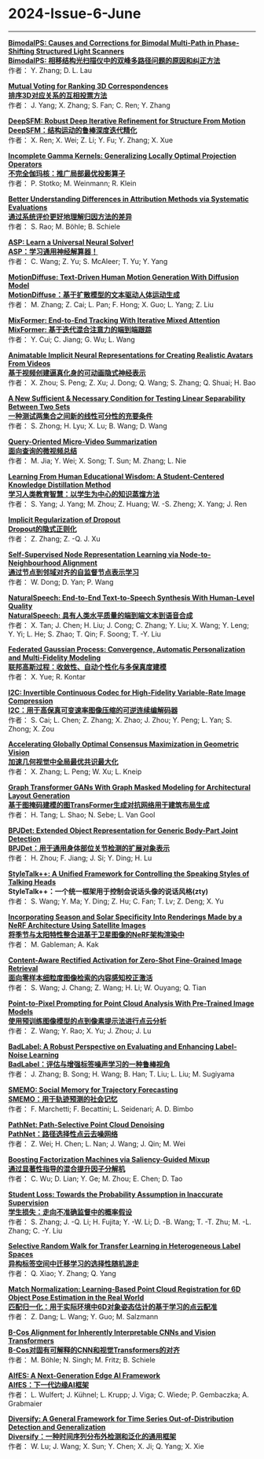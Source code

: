 # 2024-Issue-6-June
****
**[	BimodalPS: Causes and Corrections for Bimodal Multi-Path in Phase-Shifting Structured Light Scanners	](	https://ieeexplore.ieee.org/stamp/stamp.jsp?arnumber=9889210	)**  
**[BimodalPS: 相移结构光扫描仪中的双峰多路径问题的原因和纠正方法](https://mp.weixin.qq.com/s/iiTYNxKV1ekFQsrnsmN5xg)**  
作者：	Y. Zhang; D. L. Lau

**[	Mutual Voting for Ranking 3D Correspondences	](	https://ieeexplore.ieee.org/stamp/stamp.jsp?arnumber=10105460	)**  
**[排序3D对应关系的互相投票方法](https://mp.weixin.qq.com/s/i4UkC8El1XW9ahn-EpYw0w)**  
作者：	J. Yang; X. Zhang; S. Fan; C. Ren; Y. Zhang

**[	DeepSFM: Robust Deep Iterative Refinement for Structure From Motion	](	https://ieeexplore.ieee.org/stamp/stamp.jsp?arnumber=10241282	)**  
**[DeepSFM：结构运动的鲁棒深度迭代精化](https://mp.weixin.qq.com/s/-9_Yx8yRl4TBLhV4sQYzBw)**  
作者：	X. Ren; X. Wei; Z. Li; Y. Fu; Y. Zhang; X. Xue

**[	Incomplete Gamma Kernels: Generalizing Locally Optimal Projection Operators	](	https://ieeexplore.ieee.org/stamp/stamp.jsp?arnumber=10380761	)**  
**[不完全伽玛核：推广局部最优投影算子](https://mp.weixin.qq.com/s/INgGtZj8qKcCpSJt387-PQ)**  
作者：	P. Stotko; M. Weinmann; R. Klein  

**[	Better Understanding Differences in Attribution Methods via Systematic Evaluations	](	https://ieeexplore.ieee.org/stamp/stamp.jsp?arnumber=10398493	)**  
**[通过系统评价更好地理解归因方法的差异](https://mp.weixin.qq.com/s/jznmUG8Ba25v_Yg6v0T4Yw)**  
作者：	S. Rao; M. Böhle; B. Schiele

**[	ASP: Learn a Universal Neural Solver!	](	https://ieeexplore.ieee.org/stamp/stamp.jsp?arnumber=10387785	)**  
**[ASP：学习通用神经解算器！](https://mp.weixin.qq.com/s/BlJq93J3UN4gyurVLoWosA)**  
作者：	C. Wang; Z. Yu; S. McAleer; T. Yu; Y. Yang

**[	MotionDiffuse: Text-Driven Human Motion Generation With Diffusion Model	](	https://ieeexplore.ieee.org/stamp/stamp.jsp?arnumber=10416192	)**  
**[MotionDiffuse：基于扩散模型的文本驱动人体运动生成](https://mp.weixin.qq.com/s/LxK57GfkNIRIgsREgXIhCg)**  
作者：	M. Zhang; Z. Cai; L. Pan; F. Hong; X. Guo; L. Yang; Z. Liu

**[	MixFormer: End-to-End Tracking With Iterative Mixed Attention	](	https://ieeexplore.ieee.org/stamp/stamp.jsp?arnumber=10380715	)**  
**[MixFormer: 基于迭代混合注意力的端到端跟踪](https://mp.weixin.qq.com/s/rku8k3tyUk6UoeRuC0p77w)**  
作者：	Y. Cui; C. Jiang; G. Wu; L. Wang

**[	Animatable Implicit Neural Representations for Creating Realistic Avatars From Videos	](	https://ieeexplore.ieee.org/stamp/stamp.jsp?arnumber=10401886	)**  
**[基于视频创建逼真化身的可动画隐式神经表示](https://mp.weixin.qq.com/s/uyesxh3MhfQISbY9j7RgMQ)**  
作者：	X. Zhou; S. Peng; Z. Xu; J. Dong; Q. Wang; S. Zhang; Q. Shuai; H. Bao

**[	A New Sufficient & Necessary Condition for Testing Linear Separability Between Two Sets	](	https://ieeexplore.ieee.org/stamp/stamp.jsp?arnumber=10411108	)**  
**[一种测试两集合之间新的线性可分性的充要条件](https://mp.weixin.qq.com/s/-W96iy7cIfn3nW4uyrW82g)**  
作者：	S. Zhong; H. Lyu; X. Lu; B. Wang; D. Wang

**[	Query-Oriented Micro-Video Summarization	](	https://ieeexplore.ieee.org/stamp/stamp.jsp?arnumber=10403941	)**   
**[面向查询的微视频总结](https://mp.weixin.qq.com/s/EsmzxKsExtxxu0LNHdr8wQ)**  
作者：	M. Jia; Y. Wei; X. Song; T. Sun; M. Zhang; L. Nie

**[	Learning From Human Educational Wisdom: A Student-Centered Knowledge Distillation Method	](	https://ieeexplore.ieee.org/stamp/stamp.jsp?arnumber=10400954	)**  
**[学习人类教育智慧：以学生为中心的知识蒸馏方法](https://mp.weixin.qq.com/s/QfsbOI2XDq7FHgmKcZbItQ)**   
作者：	S. Yang; J. Yang; M. Zhou; Z. Huang; W. -S. Zheng; X. Yang; J. Ren

**[	Implicit Regularization of Dropout	](	https://ieeexplore.ieee.org/stamp/stamp.jsp?arnumber=10412142	)**  
**[Dropout的隐式正则化](https://mp.weixin.qq.com/s/YPupGvfL9Xaebu0PeKTTlA)**  
作者：	Z. Zhang; Z. -Q. J. Xu

**[	Self-Supervised Node Representation Learning via Node-to-Neighbourhood Alignment	](	https://ieeexplore.ieee.org/stamp/stamp.jsp?arnumber=10414173	)**  
**[通过节点到邻域对齐的自监督节点表示学习](https://mp.weixin.qq.com/s/u4W_3HdEquAj9fyV-e12Qw)**  
作者：	W. Dong; D. Yan; P. Wang

**[	NaturalSpeech: End-to-End Text-to-Speech Synthesis With Human-Level Quality	](	https://ieeexplore.ieee.org/stamp/stamp.jsp?arnumber=10409539	)**  
**[NaturalSpeech: 具有人类水平质量的端到端文本到语音合成](https://mp.weixin.qq.com/s/K6rJBfY8Nt8SbM74CovvAA)**  
作者：	X. Tan; J. Chen; H. Liu; J. Cong; C. Zhang; Y. Liu; X. Wang; Y. Leng; Y. Yi; L. He; S. Zhao; T. Qin; F. Soong; T. -Y. Liu

**[	Federated Gaussian Process: Convergence, Automatic Personalization and Multi-Fidelity Modeling	](	https://ieeexplore.ieee.org/stamp/stamp.jsp?arnumber=10402074	)**  
**[联邦高斯过程：收敛性、自动个性化与多保真度建模](https://mp.weixin.qq.com/s/dSrreD13g7liWgV7JRBHkQ)**  
作者：	X. Yue; R. Kontar

**[	I2C: Invertible Continuous Codec for High-Fidelity Variable-Rate Image Compression	](	https://ieeexplore.ieee.org/stamp/stamp.jsp?arnumber=10411123	)**  
**[I2C：用于高保真可变速率图像压缩的可逆连续编解码器](https://mp.weixin.qq.com/s/XjEv1ChcPCrduWj1pU-lsg)**  
作者：	S. Cai; L. Chen; Z. Zhang; X. Zhao; J. Zhou; Y. Peng; L. Yan; S. Zhong; X. Zou

**[	Accelerating Globally Optimal Consensus Maximization in Geometric Vision	](	https://ieeexplore.ieee.org/stamp/stamp.jsp?arnumber=10412179	)**  
**[加速几何视觉中全局最优共识最大化](https://mp.weixin.qq.com/s/2WxYTL9h0-CayS3d_dBBGQ)**  
作者：	X. Zhang; L. Peng; W. Xu; L. Kneip

**[	Graph Transformer GANs With Graph Masked Modeling for Architectural Layout Generation	](	https://ieeexplore.ieee.org/stamp/stamp.jsp?arnumber=10401948	)**  
**[基于图掩码建模的图TransFormer生成对抗网络用于建筑布局生成](https://mp.weixin.qq.com/s/EjLgVIXKNr74q_4RTHZK9g)**  
作者：	H. Tang; L. Shao; N. Sebe; L. Van Gool

**[	BPJDet: Extended Object Representation for Generic Body-Part Joint Detection	](	https://ieeexplore.ieee.org/stamp/stamp.jsp?arnumber=10400895	)**  
**[BPJDet：用于通用身体部位关节检测的扩展对象表示](https://mp.weixin.qq.com/s/az_NRSVeOt9cFBTmuXRXHQ)**  
作者：	H. Zhou; F. Jiang; J. Si; Y. Ding; H. Lu

**[	StyleTalk++: A Unified Framework for Controlling the Speaking Styles of Talking Heads	](	https://ieeexplore.ieee.org/stamp/stamp.jsp?arnumber=10413601	)**  
**StyleTalk++：一个统一框架用于控制会说话头像的说话风格(zty)**  
作者：	S. Wang; Y. Ma; Y. Ding; Z. Hu; C. Fan; T. Lv; Z. Deng; X. Yu

**[	Incorporating Season and Solar Specificity Into Renderings Made by a NeRF Architecture Using Satellite Images	](	https://ieeexplore.ieee.org/stamp/stamp.jsp?arnumber=10402002	)**  
**[将季节与太阳特性整合进基于卫星图像的NeRF架构渲染中](https://mp.weixin.qq.com/s/dUNsN7p_3GCyvqcfW3qgpw)**  
作者：	M. Gableman; A. Kak

**[	Content-Aware Rectified Activation for Zero-Shot Fine-Grained Image Retrieval	](	https://ieeexplore.ieee.org/stamp/stamp.jsp?arnumber=10404027	)**  
**[面向零样本细粒度图像检索的内容感知校正激活](https://mp.weixin.qq.com/s/30U06OMiVX5NES2lYJbMTA)**  
作者：	S. Wang; J. Chang; Z. Wang; H. Li; W. Ouyang; Q. Tian

**[	Point-to-Pixel Prompting for Point Cloud Analysis With Pre-Trained Image Models	](	https://ieeexplore.ieee.org/stamp/stamp.jsp?arnumber=10400940	)**  
**[使用预训练图像模型的点到像素提示法进行点云分析](https://mp.weixin.qq.com/s/R4V9pRLSQJRLaJYB50xb1Q)**  
作者：	Z. Wang; Y. Rao; X. Yu; J. Zhou; J. Lu

**[	BadLabel: A Robust Perspective on Evaluating and Enhancing Label-Noise Learning	](	https://ieeexplore.ieee.org/stamp/stamp.jsp?arnumber=10404058	)**  
**[BadLabel：评估与增强标签噪声学习的一种鲁棒视角](https://mp.weixin.qq.com/s/A-PFEaWyL2hcbz7_AtTScA)**  
作者：	J. Zhang; B. Song; H. Wang; B. Han; T. Liu; L. Liu; M. Sugiyama

**[	SMEMO: Social Memory for Trajectory Forecasting	](	https://ieeexplore.ieee.org/stamp/stamp.jsp?arnumber=10411104	)**  
**[SMEMO：用于轨迹预测的社会记忆](https://mp.weixin.qq.com/s/CWqdVOAGcwkDlShpJZw7AQ)**  
作者：	F. Marchetti; F. Becattini; L. Seidenari; A. D. Bimbo

**[	PathNet: Path-Selective Point Cloud Denoising	](	https://ieeexplore.ieee.org/stamp/stamp.jsp?arnumber=10409270	)**  
**[PathNet：路径选择性点云去噪网络](https://mp.weixin.qq.com/s/TzZsPlhk4BtFqVR8tQ75_w)**  
作者：	Z. Wei; H. Chen; L. Nan; J. Wang; J. Qin; M. Wei

**[	Boosting Factorization Machines via Saliency-Guided Mixup	](	https://ieeexplore.ieee.org/stamp/stamp.jsp?arnumber=10400846	)**  
**[通过显著性指导的混合提升因子分解机](https://mp.weixin.qq.com/s/7fUiZJkzYC0iDL74yl569g)**   
作者：	C. Wu; D. Lian; Y. Ge; M. Zhou; E. Chen; D. Tao

**[	Student Loss: Towards the Probability Assumption in Inaccurate Supervision	](	https://ieeexplore.ieee.org/stamp/stamp.jsp?arnumber=10412669	)**  
**[学生损失：走向不准确监督中的概率假设](https://mp.weixin.qq.com/s/HOf-H_VNgJ0FGdhvkNKl1Q)**   
作者：	S. Zhang; J. -Q. Li; H. Fujita; Y. -W. Li; D. -B. Wang; T. -T. Zhu; M. -L. Zhang; C. -Y. Liu

**[	Selective Random Walk for Transfer Learning in Heterogeneous Label Spaces	](	https://ieeexplore.ieee.org/stamp/stamp.jsp?arnumber=10416705	)**  
**[异构标签空间中迁移学习的选择性随机游走](https://mp.weixin.qq.com/s/_USCbPXrg3uVw7_fjlA1QQ)**  
作者：	Q. Xiao; Y. Zhang; Q. Yang
  
**[	Match Normalization: Learning-Based Point Cloud Registration for 6D Object Pose Estimation in the Real World	](	https://ieeexplore.ieee.org/stamp/stamp.jsp?arnumber=10402084	)**  
**[匹配归一化：用于实际环境中6D对象姿态估计的基于学习的点云配准](https://mp.weixin.qq.com/s/tBgfT5C3nNVKeSolz08_jQ)**   
作者：	Z. Dang; L. Wang; Y. Guo; M. Salzmann  

**[	B-Cos Alignment for Inherently Interpretable CNNs and Vision Transformers	](	https://ieeexplore.ieee.org/stamp/stamp.jsp?arnumber=10401936	)**  
**[B-Cos对固有可解释的CNN和视觉Transformers的对齐](https://mp.weixin.qq.com/s/Q3ILhilaIlc1P7iCWEYwmA)**  
作者：	M. Böhle; N. Singh; M. Fritz; B. Schiele

**[	AIfES: A Next-Generation Edge AI Framework	](	https://ieeexplore.ieee.org/stamp/stamp.jsp?arnumber=10403985	)**  
**[AIfES：下一代边缘AI框架](https://mp.weixin.qq.com/s/iHbReAUnyF0qa0oBFfaUUg)**   
作者：	L. Wulfert; J. Kühnel; L. Krupp; J. Viga; C. Wiede; P. Gembaczka; A. Grabmaier

**[	Diversify: A General Framework for Time Series Out-of-Distribution Detection and Generalization	](	https://ieeexplore.ieee.org/stamp/stamp.jsp?arnumber=10402053	)**  
**[Diversify：一种时间序列分布外检测和泛化的通用框架](https://mp.weixin.qq.com/s/Yyem8Lhjt5_wH1fGjmJovg)**   
作者：	W. Lu; J. Wang; X. Sun; Y. Chen; X. Ji; Q. Yang; X. Xie
